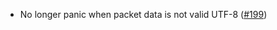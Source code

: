 - No longer panic when packet data is not valid UTF-8
  ([#199](https://github.com/cosmos/ibc-rs/issues/199))
